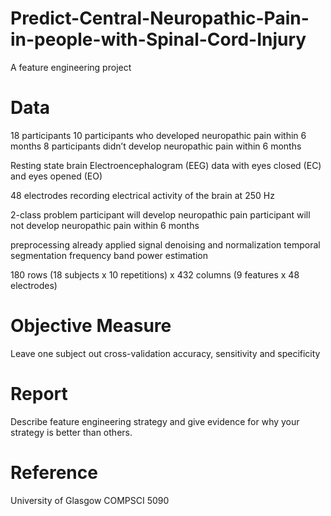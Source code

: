 # Predict-Central-Neuropathic-Pain-in-people-with-Spinal-Cord-Injury
A feature engineering project
# Data
18 participants
    10 participants who developed neuropathic pain within 6 months
    8 participants didn’t develop neuropathic pain within 6 months

Resting state brain Electroencephalogram (EEG) data with eyes closed (EC) and eyes opened (EO)

48 electrodes recording electrical activity of the brain at 250 Hz 

2-class problem
    participant will develop neuropathic pain 
    participant will not develop neuropathic pain within 6 months

preprocessing already applied
    signal denoising and normalization
    temporal segmentation
    frequency band power estimation

180 rows (18 subjects x 10 repetitions) x 432 columns (9 features x 48 electrodes)

# Objective Measure

Leave one subject out cross-validation accuracy, sensitivity and specificity

# Report

Describe feature engineering strategy and give evidence for why your strategy is better than others.

# Reference
University of Glasgow COMPSCI 5090
